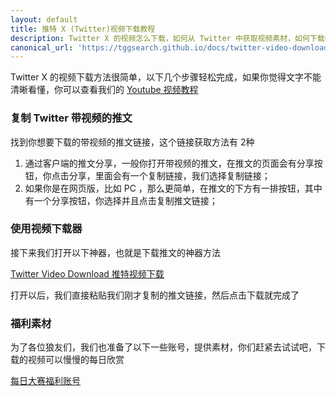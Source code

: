 ```yaml
---
layout: default
title: 推特 X (Twitter)视频下载教程
description: Twitter X 的视频怎么下载，如何从 Twitter 中获取视频素材，如何下载每日大赛的视频。
canonical_url: 'https://tggsearch.github.io/docs/twitter-video-download.html'
---
```

 Twitter X 的视频下载方法很简单，以下几个步骤轻松完成，如果你觉得文字不能清晰看懂，你可以查看我们的 [Youtube 视频教程](./302.html?target=https://youtu.be/tOCt6VTcNow)

### 复制 Twitter 带视频的推文
找到你想要下载的带视频的推文链接，这个链接获取方法有 2种

1. 通过客户端的推文分享，一般你打开带视频的推文，在推文的页面会有分享按钮，你点击分享，里面会有一个复制链接，我们选择复制链接；
2. 如果你是在网页版，比如 PC ，那么更简单，在推文的下方有一排按钮，其中有一个分享按钮，你选择并且点击复制推文链接；

### 使用视频下载器
接下来我们打开以下神器，也就是下载推文的神器方法

[Twitter Video Download 推特视频下载](./302.html?target=https://twittervideodownloader.com/)

打开以后，我们直接粘贴我们刚才复制的推文链接，然后点击下载就完成了

### 福利素材
为了各位狼友们，我们也准备了以下一些账号，提供素材，你们赶紧去试试吧，下载的视频可以慢慢的每日欣赏

[每日大赛福利账号](./302.html?target=https://twitter.com/meiridashai)
